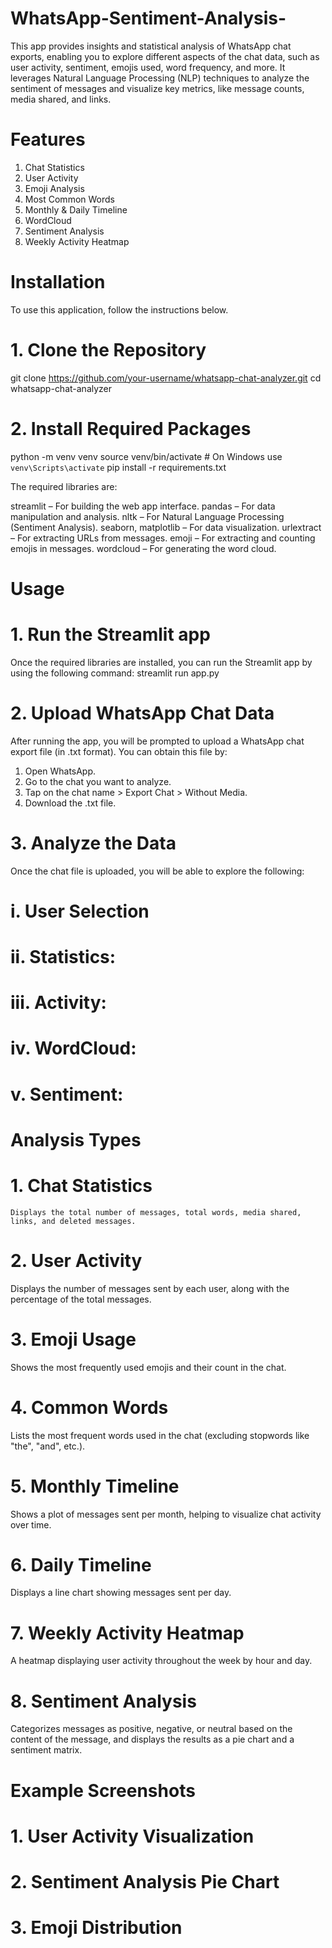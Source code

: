 # WhatsApp-Sentiment-Analysis-
This app provides insights and statistical analysis of WhatsApp chat exports, enabling you to explore different aspects of the chat data, such as user activity, sentiment, emojis used, word frequency, and more. It leverages Natural Language Processing (NLP) techniques to analyze the sentiment of messages and visualize key metrics, like message counts, media shared, and links.
# Features
  1. Chat Statistics
  2. User Activity
  3. Emoji Analysis
  4. Most Common Words
  5. Monthly & Daily Timeline
  6. WordCloud
  7. Sentiment Analysis
  8. Weekly Activity Heatmap
# Installation
To use this application, follow the instructions below.

# 1. Clone the Repository
git clone https://github.com/your-username/whatsapp-chat-analyzer.git
cd whatsapp-chat-analyzer
# 2. Install Required Packages
python -m venv venv
source venv/bin/activate  # On Windows use `venv\Scripts\activate`
pip install -r requirements.txt

The required libraries are:

streamlit – For building the web app interface.
pandas – For data manipulation and analysis.
nltk – For Natural Language Processing (Sentiment Analysis).
seaborn, matplotlib – For data visualization.
urlextract – For extracting URLs from messages.
emoji – For extracting and counting emojis in messages.
wordcloud – For generating the word cloud.
# Usage
# 1. Run the Streamlit app
  Once the required libraries are installed, you can run the Streamlit app by using the following command:
  streamlit run app.py
# 2. Upload WhatsApp Chat Data
  After running the app, you will be prompted to upload a WhatsApp chat export file (in .txt format). You can obtain this file by:

 1. Open WhatsApp.
 2. Go to the chat you want to analyze.
 3. Tap on the chat name > Export Chat > Without Media.
 4. Download the .txt file.
# 3. Analyze the Data
Once the chat file is uploaded, you will be able to explore the following:
#   i. User Selection
#   ii. Statistics:  
#   iii. Activity: 
#   iv. WordCloud:  
#   v. Sentiment:  
# Analysis Types
  # 1. Chat Statistics
    Displays the total number of messages, total words, media shared, links, and deleted messages.
  # 2. User Activity
  Displays the number of messages sent by each user, along with the percentage of the total messages.
# 3. Emoji Usage
  Shows the most frequently used emojis and their count in the chat.

#  4. Common Words
  Lists the most frequent words used in the chat (excluding stopwords like "the", "and", etc.).

# 5. Monthly Timeline
  Shows a plot of messages sent per month, helping to visualize chat activity over time.

# 6. Daily Timeline
  Displays a line chart showing messages sent per day.

# 7. Weekly Activity Heatmap
  A heatmap displaying user activity throughout the week by hour and day.

# 8. Sentiment Analysis
  Categorizes messages as positive, negative, or neutral based on the content of the message, and displays the results as a pie chart and a sentiment matrix.
# Example Screenshots
# 1. User Activity Visualization
# 2. Sentiment Analysis Pie Chart
# 3. Emoji Distribution


